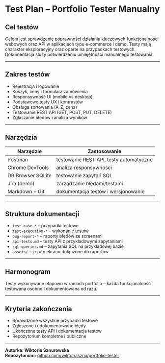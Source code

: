 #  Test Plan – Portfolio Tester Manualny

##  Cel testów

Celem jest sprawdzenie poprawności działania kluczowych funkcjonalności webowych oraz API w aplikacjach typu e-commerce i demo. Testy mają charakter eksploracyjny oraz oparte na przypadkach testowych. Dokumentacja służy potwierdzeniu umiejętności manualnego testowania.

---

## Zakres testów

- Rejestracja i logowanie
- Koszyk, ceny i formularz zamówienia
- Responsywność UI (mobile vs desktop)
- Podstawowe testy UX i kontrastów
- Obsługa sortowania (A-Z, cena)
- Testowanie REST API (GET, POST, PUT, DELETE)
- Zgłaszanie błędów i analiza wyników

---

## Narzędzia

| Narzędzie        | Zastosowanie                            |
|------------------|-----------------------------------------|
| Postman          | testowanie REST API, testy automatyczne |
| Chrome DevTools  | analiza responsywności                  |
| DB Browser SQLite| testowanie zapytań SQL                  |
| Jira (demo)      | zarządzanie błędami/testami             |
| Markdown + Git   | dokumentacja testów i wersjonowanie     |

---

## Struktura dokumentacji

- `test-case-*` – przypadki testowe
- `test-execution-*` – wykonanie testów
- `bug-report-*` – raporty błędów ze screenami
- `api-tests.md` – testy API z przykładowymi zapytaniami
- `sql-queries.md` – zapytania SQL na przykładowej bazie
- `assets/` – zrzuty ekranu dołączone do raportów

---

## Harmonogram

Testy wykonywane etapowo w ramach portfolio – każda funkcjonalność testowana osobno i dokumentowana od razu.

---

## Kryteria zakończenia

- Sprawdzone wszystkie przypadki testowe
- Zgłoszone i udokumentowane błędy
- Ukończone testy API i dokumentacja testów
- Repozytorium kompletne i publiczne

---

**Autorka: Wiktoria Sznurowska**  
**Repozytorium:** [github.com/wiktoriasznu/portfolio-tester](https://github.com/wiktoriasznu/portfolio-tester)
